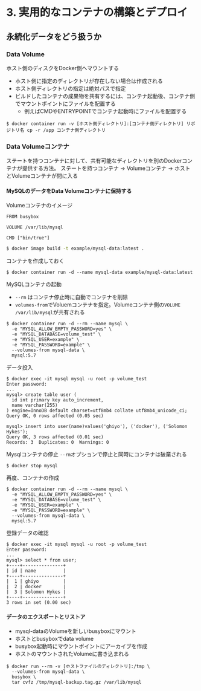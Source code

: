 # 3. 実用的なコンテナの構築とデプロイ

## 永続化データをどう扱うか

### Data Volume

ホスト側のディスクをDocker側へマウントする
- ホスト側に指定のディレクトリが存在しない場合は作成される
- ホスト側ディレクトリの指定は絶対パスで指定
- ビルドしたコンテナの成果物を共有するには、コンテナ起動後、コンテナ側でマウントポイントにファイルを配置する
  - 例えばCMDやENTRYPOINTでコンテナ起動時にファイルを配置する
```
$ docker container run -v [ホスト側ディレクトリ]:[コンテナ側ディレクトリ] リポジトリ名 cp -r /app コンテナ側ディレクトリ
```

### Data Volumeコンテナ

ステートを持つコンテナに対して、共有可能なディレクトリを別のDockerコンテナが提供する方法。
ステートを持つコンテナ -> Volumeコンテナ -> ホスト とVolumeコンテナが間に入る

#### MySQLのデータをData Volumeコンテナに保持する

Volumeコンテナのイメージ
```
FROM busybox

VOLUME /var/lib/mysql

CMD ["bin/true"]
```
```bash
$ docker image build -t example/mysql-data:latest .
```
コンテナを作成しておく
```
$ docker container run -d --name mysql-data example/mysql-data:latest
```

MySQLコンテナの起動
- ```--rm``` はコンテナ停止時に自動でコンテナを削除
- ```volumes-from```でVoluemコンテナを指定。Volumeコンテナ側の```VOLUME /var/lib/mysql```が共有される
```
$ docker container run -d --rm --name mysql \
  -e "MYSQL_ALLOW_EMPTY_PASSWORD=yes" \
  -e "MYSQL_DATABASE=volume_test" \
  -e "MYSQL_USER=example" \
  -e "MYSQL_PASSWORD=example" \
  --volumes-from mysql-data \
  mysql:5.7
```
データ投入
```
$ docker exec -it mysql mysql -u root -p volume_test
Enter password: 
...
mysql> create table user (
  id int primary key auto_increment,
  name varchar(255)
) engine=InnoDB default charset=utf8mb4 collate utf8mb4_unicode_ci;
Query OK, 0 rows affected (0.05 sec)

mysql> insert into user(name)values('ghiyo'), ('docker'), ('Solomon Hykes');
Query OK, 3 rows affected (0.01 sec)
Records: 3  Duplicates: 0  Warnings: 0
```

Mysqlコンテナの停止 ```--rm```オプションで停止と同時にコンテナは破棄される
```
$ docker stop mysql
```

再度、コンテナの作成
```
$ docker container run -d --rm --name mysql \
  -e "MYSQL_ALLOW_EMPTY_PASSWORD=yes" \
  -e "MYSQL_DATABASE=volume_test" \
  -e "MYSQL_USER=example" \
  -e "MYSQL_PASSWORD=example" \
  --volumes-from mysql-data \
  mysql:5.7
```
登録データの確認
```
$ docker exec -it mysql mysql -u root -p volume_test
Enter password: 
...
mysql> select * from user;
+----+---------------+
| id | name          |
+----+---------------+
|  1 | ghiyo         |
|  2 | docker        |
|  3 | Solomon Hykes |
+----+---------------+
3 rows in set (0.00 sec)
```

#### データのエクスポートとリストア

- mysql-dataのVolumeを新しいbusyboxにマウント
- ホストとbusyboxでdata volume
- busybox起動時にマウントポイントにアーカイブを作成
- ホストのマウントされたVolumeに書き込まれる

```
$ docker run --rm -v [ホストファイルのディレクトリ]:/tmp \
  --volumes-from mysql-data \
  busybox \
  tar cvfz /tmp/mysql-backup.tag.gz /var/lib/mysql
```